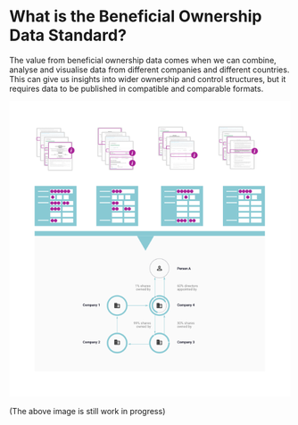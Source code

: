 # What is the Beneficial Ownership Data Standard?

The value from beneficial ownership data comes when we can combine, analyse and visualise data from different companies and different countries. This can give us insights into wider ownership and control structures, but it requires data to be published in compatible and comparable formats.

![A standardised 'template' for data makes processing the data easier.](_assets/Diag7-dataStandardBlackBox.svg)


(The above image is still work in progress)
